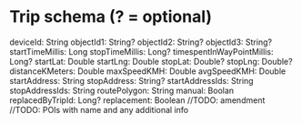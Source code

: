 # Trip schema (? = optional)

deviceId: String
objectId1: String?
objectId2: String?
objectId3: String?
startTimeMillis: Long
stopTimeMillis: Long?
timespentInWayPointMillis: Long?
startLat: Double
startLng: Double
stopLat: Double?
stopLng: Double?
distanceKMeters: Double
maxSpeedKMH: Double
avgSpeedKMH: Double
startAddress: String
stopAddress: String?
startAddressIds: String
stopAddressIds: String
routePolygon: String
manual: Boolan
replacedByTripId: Long?
replacement: Boolean
//TODO: amendment
//TODO: POIs with name and any additional info
